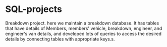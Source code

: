 # SQL-projects
Breakdown project. 
here we maintain a breakdown database. It has tables that have details of Members, members' vehicle, breakdown, engineer, and engineer's van details, and developed lots of queries to access the desired details by connecting tables with appropriate keys.s.

